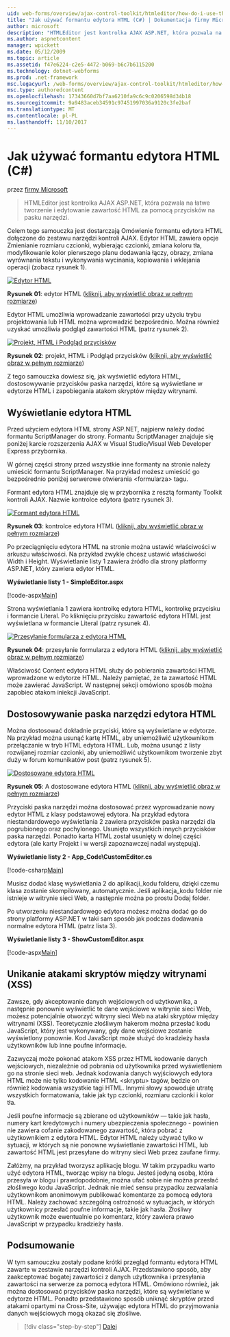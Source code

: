 ```yaml
---
uid: web-forms/overview/ajax-control-toolkit/htmleditor/how-do-i-use-the-html-editor-control-cs
title: "Jak używać formantu edytora HTML (C#) | Dokumentacja firmy Microsoft"
author: microsoft
description: "HTMLEditor jest kontrolka AJAX ASP.NET, która pozwala na łatwe tworzenie i edytowanie zawartość HTML za pomocą przycisków na pasku narzędzi."
ms.author: aspnetcontent
manager: wpickett
ms.date: 05/12/2009
ms.topic: article
ms.assetid: f47e6224-c2e5-4472-b069-b6c7b6115200
ms.technology: dotnet-webforms
ms.prod: .net-framework
msc.legacyurl: /web-forms/overview/ajax-control-toolkit/htmleditor/how-do-i-use-the-html-editor-control-cs
msc.type: authoredcontent
ms.openlocfilehash: 17343660d7bf7aa6210fa9c6c9c0206598d34b18
ms.sourcegitcommit: 9a9483aceb34591c97451997036a9120c3fe2baf
ms.translationtype: MT
ms.contentlocale: pl-PL
ms.lasthandoff: 11/10/2017
---
```

<a name="how-do-i-use-the-html-editor-control-c"></a>Jak używać formantu edytora HTML (C#)
====================
przez [firmy Microsoft](https://github.com/microsoft)

> HTMLEditor jest kontrolka AJAX ASP.NET, która pozwala na łatwe tworzenie i edytowanie zawartość HTML za pomocą przycisków na pasku narzędzi.


Celem tego samouczka jest dostarczają Omówienie formantu edytora HTML dołączone do zestawu narzędzi kontroli AJAX. Edytor HTML zawiera opcje Zmienianie rozmiaru czcionki, wybierając czcionki, zmiana koloru tła, modyfikowanie kolor pierwszego planu dodawania łączy, obrazy, zmiana wyrównania tekstu i wykonywania wycinania, kopiowania i wklejania operacji (zobacz rysunek 1).


[![Edytor HTML](how-do-i-use-the-html-editor-control-cs/_static/image1.jpg)](how-do-i-use-the-html-editor-control-cs/_static/image1.png)

**Rysunek 01**: edytor HTML ([kliknij, aby wyświetlić obraz w pełnym rozmiarze](how-do-i-use-the-html-editor-control-cs/_static/image2.png))


Edytor HTML umożliwia wprowadzanie zawartości przy użyciu trybu projektowania lub HTML można wprowadzić bezpośrednio. Można również uzyskać umożliwia podgląd zawartości HTML (patrz rysunek 2).


[![Projekt, HTML i Podgląd przycisków](how-do-i-use-the-html-editor-control-cs/_static/image2.jpg)](how-do-i-use-the-html-editor-control-cs/_static/image3.png)

**Rysunek 02**: projekt, HTML i Podgląd przycisków ([kliknij, aby wyświetlić obraz w pełnym rozmiarze](how-do-i-use-the-html-editor-control-cs/_static/image4.png))


Z tego samouczka dowiesz się, jak wyświetlić edytora HTML, dostosowywanie przycisków paska narzędzi, które są wyświetlane w edytorze HTML i zapobiegania atakom skryptów między witrynami.

## <a name="displaying-the-html-editor"></a>Wyświetlanie edytora HTML

Przed użyciem edytora HTML strony ASP.NET, najpierw należy dodać formantu ScriptManager do strony. Formantu ScriptManager znajduje się poniżej karcie rozszerzenia AJAX w Visual Studio/Visual Web Developer Express przybornika.

W górnej części strony przed wszystkie inne formanty na stronie należy umieścić formantu ScriptManager. Na przykład możesz umieścić go bezpośrednio poniżej serwerowe otwierania &lt;formularza&gt; tagu.

Formant edytora HTML znajduje się w przybornika z resztą formanty Toolkit kontroli AJAX. Nazwie kontrolce edytora (patrz rysunek 3).


[![Formant edytora HTML](how-do-i-use-the-html-editor-control-cs/_static/image3.jpg)](how-do-i-use-the-html-editor-control-cs/_static/image5.png)

**Rysunek 03**: kontrolce edytora HTML ([kliknij, aby wyświetlić obraz w pełnym rozmiarze](how-do-i-use-the-html-editor-control-cs/_static/image6.png))


Po przeciągnięciu edytora HTML na stronie można ustawić właściwości w arkuszu właściwości. Na przykład zwykle chcesz ustawić właściwości Width i Height. Wyświetlanie listy 1 zawiera źródło dla strony platformy ASP.NET, który zawiera edytor HTML.

**Wyświetlanie listy 1 - SimpleEditor.aspx**

[!code-aspx[Main](how-do-i-use-the-html-editor-control-cs/samples/sample1.aspx)]

Strona wyświetlania 1 zawiera kontrolkę edytora HTML, kontrolkę przycisku i formancie Literal. Po kliknięciu przycisku zawartość edytora HTML jest wyświetlana w formancie Literal (patrz rysunek 4).


[![Przesyłanie formularza z edytora HTML](how-do-i-use-the-html-editor-control-cs/_static/image4.jpg)](how-do-i-use-the-html-editor-control-cs/_static/image7.png)

**Rysunek 04**: przesyłanie formularza z edytora HTML ([kliknij, aby wyświetlić obraz w pełnym rozmiarze](how-do-i-use-the-html-editor-control-cs/_static/image8.png))


Właściwość Content edytora HTML służy do pobierania zawartości HTML wprowadzone w edytorze HTML. Należy pamiętać, że ta zawartość HTML może zawierać JavaScript. W następnej sekcji omówiono sposób można zapobiec atakom iniekcji JavaScript.

## <a name="customizing-the-html-editor-toolbar"></a>Dostosowywanie paska narzędzi edytora HTML

Można dostosować dokładnie przyciski, które są wyświetlane w edytorze. Na przykład można usunąć kartę HTML, aby uniemożliwić użytkownikom przełączanie w tryb HTML edytora HTML. Lub, można usunąć z listy rozwijanej rozmiar czcionki, aby uniemożliwić użytkownikom tworzenie zbyt duży w forum komunikatów post (patrz rysunek 5).


[![Dostosowane edytora HTML](how-do-i-use-the-html-editor-control-cs/_static/image5.jpg)](how-do-i-use-the-html-editor-control-cs/_static/image9.png)

**Rysunek 05**: A dostosowane edytora HTML ([kliknij, aby wyświetlić obraz w pełnym rozmiarze](how-do-i-use-the-html-editor-control-cs/_static/image10.png))


Przyciski paska narzędzi można dostosować przez wyprowadzanie nowy edytor HTML z klasy podstawowej edytora. Na przykład edytora niestandardowego wyświetlania 2 zawiera przycisków paska narzędzi dla pogrubionego oraz pochylonego. Usunięto wszystkich innych przycisków paska narzędzi. Ponadto karta HTML został usunięty w dolnej części edytora (ale karty Projekt i w wersji zapoznawczej nadal występują).

**Wyświetlanie listy 2 - App\_Code\CustomEditor.cs**

[!code-csharp[Main](how-do-i-use-the-html-editor-control-cs/samples/sample2.cs)]

Musisz dodać klasę wyświetlania 2 do aplikacji\_kodu folderu, dzięki czemu klasa zostanie skompilowany, automatycznie. Jeśli aplikacja\_kodu folder nie istnieje w witrynie sieci Web, a następnie można po prostu Dodaj folder.

Po utworzeniu niestandardowego edytora możesz można dodać go do strony platformy ASP.NET w taki sam sposób jak podczas dodawania normalne edytora HTML (patrz lista 3).

**Wyświetlanie listy 3 - ShowCustomEditor.aspx**

[!code-aspx[Main](how-do-i-use-the-html-editor-control-cs/samples/sample3.aspx)]

## <a name="avoiding-cross-site-scripting-xss-attacks"></a>Unikanie atakami skryptów między witrynami (XSS)

Zawsze, gdy akceptowanie danych wejściowych od użytkownika, a następnie ponownie wyświetlić te dane wejściowe w witrynie sieci Web, możesz potencjalnie otworzyć witryny sieci Web na ataki skryptów między witrynami (XSS). Teoretycznie złośliwym hakerom można przesłać kodu JavaScript, który jest wykonywany, gdy dane wejściowe zostanie wyświetlony ponownie. Kod JavaScript może służyć do kradzieży hasła użytkowników lub inne poufne informacje.

Zazwyczaj może pokonać atakom XSS przez HTML kodowanie danych wejściowych, niezależnie od pobrania od użytkownika przed wyświetleniem go na stronie sieci web. Jednak kodowania danych wyjściowych edytora HTML może nie tylko kodowanie HTML &lt;skryptu&gt; tagów, będzie on również kodowania wszystkie tagi HTML. Innymi słowy spowoduje utratę wszystkich formatowania, takie jak typ czcionki, rozmiaru czcionki i kolor tła.

Jeśli poufne informacje są zbierane od użytkowników — takie jak hasła, numery kart kredytowych i numery ubezpieczenia społecznego - powinien nie zawiera cofanie zakodowanego zawartość, która pobrać z użytkownikiem z edytora HTML. Edytor HTML należy używać tylko w sytuacji, w których są nie ponowne wyświetlanie zawartości HTML, lub zawartość HTML jest przesyłane do witryny sieci Web przez zaufane firmy.

Załóżmy, na przykład tworzysz aplikację blogu. W takim przypadku warto użyć edytora HTML, tworząc wpisy na blogu. Jesteś jedyną osobą, która przesyła w blogu i prawdopodobnie, można ufać sobie nie można przesłać złośliwego kodu JavaScript. Jednak nie mieć sensu przypadku zezwalania użytkownikom anonimowym publikować komentarze za pomocą edytora HTML. Należy zachować szczególną ostrożność w sytuacjach, w których użytkownicy przesłać poufne informacje, takie jak hasła. Złośliwy użytkownik może ewentualnie po komentarz, który zawiera prawo JavaScript w przypadku kradzieży hasła.

## <a name="summary"></a>Podsumowanie

W tym samouczku zostały podane krótki przegląd formantu edytora HTML zawarte w zestawie narzędzi kontroli AJAX. Przedstawiono sposób, aby zaakceptować bogatej zawartości z danych użytkownika i przesyłania zawartości na serwerze za pomocą edytora HTML. Omówiono również, jak można dostosować przycisków paska narzędzi, które są wyświetlane w edytorze HTML. Ponadto przedstawiono sposób uniknąć skryptów przed atakami opartymi na Cross-Site, używając edytora HTML do przyjmowania danych wejściowych mogą okazać się złośliwe.

>[!div class="step-by-step"]
[Dalej](how-do-i-use-the-html-editor-control-vb.md)
